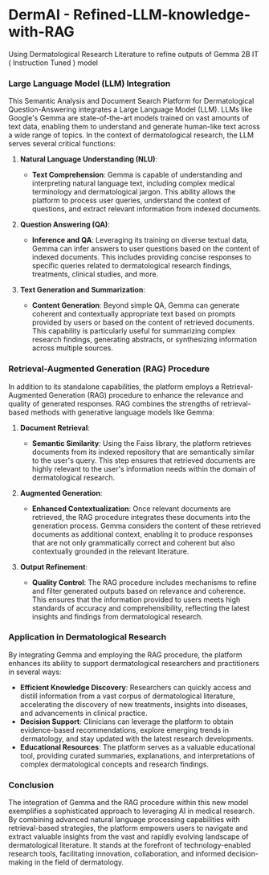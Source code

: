 # DermAI - Refined-LLM-knowledge-with-RAG
Using Dermatological Research Literature to refine outputs of Gemma 2B IT ( Instruction Tuned ) model 


### Large Language Model (LLM) Integration

This Semantic Analysis and Document Search Platform for Dermatological Question-Answering integrates a Large Language Model (LLM). LLMs like Google's Gemma are state-of-the-art models trained on vast amounts of text data, enabling them to understand and generate human-like text across a wide range of topics. In the context of dermatological research, the LLM serves several critical functions:

1. **Natural Language Understanding (NLU)**:
   - **Text Comprehension**: Gemma is capable of understanding and interpreting natural language text, including complex medical terminology and dermatological jargon. This ability allows the platform to process user queries, understand the context of questions, and extract relevant information from indexed documents.

2. **Question Answering (QA)**:
   - **Inference and QA**: Leveraging its training on diverse textual data, Gemma can infer answers to user questions based on the content of indexed documents. This includes providing concise responses to specific queries related to dermatological research findings, treatments, clinical studies, and more.

3. **Text Generation and Summarization**:
   - **Content Generation**: Beyond simple QA, Gemma can generate coherent and contextually appropriate text based on prompts provided by users or based on the content of retrieved documents. This capability is particularly useful for summarizing complex research findings, generating abstracts, or synthesizing information across multiple sources.

### Retrieval-Augmented Generation (RAG) Procedure

In addition to its standalone capabilities, the platform employs a Retrieval-Augmented Generation (RAG) procedure to enhance the relevance and quality of generated responses. RAG combines the strengths of retrieval-based methods with generative language models like Gemma:

1. **Document Retrieval**:
   - **Semantic Similarity**: Using the Faiss library, the platform retrieves documents from its indexed repository that are semantically similar to the user's query. This step ensures that retrieved documents are highly relevant to the user's information needs within the domain of dermatological research.

2. **Augmented Generation**:
   - **Enhanced Contextualization**: Once relevant documents are retrieved, the RAG procedure integrates these documents into the generation process. Gemma considers the content of these retrieved documents as additional context, enabling it to produce responses that are not only grammatically correct and coherent but also contextually grounded in the relevant literature.

3. **Output Refinement**:
   - **Quality Control**: The RAG procedure includes mechanisms to refine and filter generated outputs based on relevance and coherence. This ensures that the information provided to users meets high standards of accuracy and comprehensibility, reflecting the latest insights and findings from dermatological research.

### Application in Dermatological Research

By integrating Gemma and employing the RAG procedure, the platform enhances its ability to support dermatological researchers and practitioners in several ways:
- **Efficient Knowledge Discovery**: Researchers can quickly access and distill information from a vast corpus of dermatological literature, accelerating the discovery of new treatments, insights into diseases, and advancements in clinical practice.
- **Decision Support**: Clinicians can leverage the platform to obtain evidence-based recommendations, explore emerging trends in dermatology, and stay updated with the latest research developments.
- **Educational Resources**: The platform serves as a valuable educational tool, providing curated summaries, explanations, and interpretations of complex dermatological concepts and research findings.

### Conclusion

The integration of Gemma and the RAG procedure within this new model exemplifies a sophisticated approach to leveraging AI in medical research. By combining advanced natural language processing capabilities with retrieval-based strategies, the platform empowers users to navigate and extract valuable insights from the vast and rapidly evolving landscape of dermatological literature. It stands at the forefront of technology-enabled research tools, facilitating innovation, collaboration, and informed decision-making in the field of dermatology.
